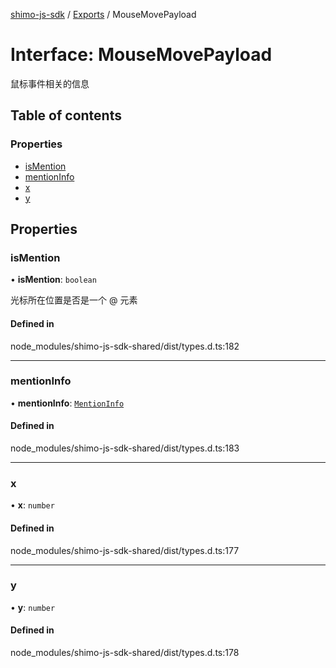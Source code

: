 [shimo-js-sdk](../README.md) / [Exports](../modules.md) / MouseMovePayload

# Interface: MouseMovePayload

鼠标事件相关的信息

## Table of contents

### Properties

- [isMention](MouseMovePayload.md#ismention)
- [mentionInfo](MouseMovePayload.md#mentioninfo)
- [x](MouseMovePayload.md#x)
- [y](MouseMovePayload.md#y)

## Properties

### isMention

• **isMention**: `boolean`

光标所在位置是否是一个 @ 元素

#### Defined in

node_modules/shimo-js-sdk-shared/dist/types.d.ts:182

___

### mentionInfo

• **mentionInfo**: [`MentionInfo`](MentionInfo.md)

#### Defined in

node_modules/shimo-js-sdk-shared/dist/types.d.ts:183

___

### x

• **x**: `number`

#### Defined in

node_modules/shimo-js-sdk-shared/dist/types.d.ts:177

___

### y

• **y**: `number`

#### Defined in

node_modules/shimo-js-sdk-shared/dist/types.d.ts:178
